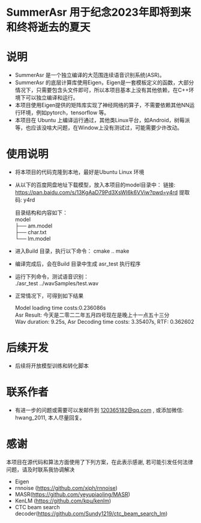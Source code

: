 # SummerAsr 用于纪念2023年即将到来和终将逝去的夏天

# 说明
- SummerAsr 是一个独立编译的大范围连续语音识别系统(ASR)。
- SummerAsr 的底层计算库使用Eigen，Eigen是一套模板定义的函数，大部分情况下，只需要包含头文件即可，所以本项目基本上没有其他依赖，在C++环境下可以独立编译和运行。
- 本项目使用Eigen提供的矩阵库实现了神经网络的算子，不需要依赖其他NN运行环境，例如pytorch，tensorflow 等。
- 本项目在 Ubuntu 上编译运行通过，其他类Linux平台，如Android，树莓派等，也应该没啥大问题，在Window上没有测试过，可能需要少许改动。

# 使用说明
- 将本项目的代码克隆到本地，最好是Ubuntu Linux 环境
- 从以下的百度网盘地址下载模型，放入本项目的model目录中：
  链接: https://pan.baidu.com/s/13KgAaD79Pd3XsWI6k6VViw?pwd=y4rd 提取码: y4rd

  目录结构和内容如下：  
   model  
   ├── am.model  
   ├── char.txt  
   └── lm.model  
	  
- 进入Build 目录，执行以下命令：
  cmake ..
  make 

- 编译完成后，会在Build 目录中生成 asr_test 执行程序
- 运行下列命令，测试语音识别：  
  ./asr_test ../wavSamples/test.wav
- 正常情况下，可得到如下结果

  Model loading time costs:0.236086s  
  Asr Result: 今天是二零二二年五月四号现在是晚上十一点五十三分  
  Wav duration: 9.25s, Asr Decoding time costs: 3.35407s, RTF: 0.362602  

# 后续开发
- 后续将开放模型训练和转化脚本

# 联系作者
- 有进一步的问题或需要可以发邮件到 120365182@qq.com , 或添加微信: hwang_2011, 本人尽量回复。

# 感谢
本项目在源代码和算法方面使用了下列方案，在此表示感谢, 若可能引发任何法律问题，请及时联系我协调解决
- Eigen 
- rnnoise (https://github.com/xiph/rnnoise)
- MASR(https://github.com/yeyupiaoling/MASR)
- KenLM (https://github.com/kpu/kenlm)
- CTC beam search decoder(https://github.com/Sundy1219/ctc_beam_search_lm)

